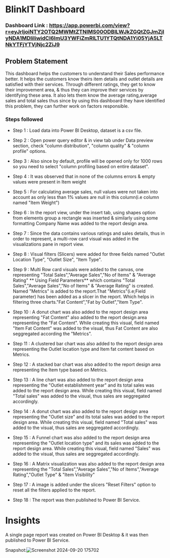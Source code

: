 # BlinkIT Dashboard

### Dashboard Link : https://app.powerbi.com/view?r=eyJrIjoiNTY2OTQ2MWMtZTNlMS00ODBlLWJkZGQtZGJmZjIyNDA1MDliIiwidCI6ImU3YWFiZmRlLTU1YTQtNDA1Yi05YjA5LTNkYTFjYTVjNjc2ZiJ9

## Problem Statement

This dashboard helps the customers to understand their Sales performance better. It helps the customers know theirs item details and outlet details are satisfied with their services. Through different ratings, they get to know their improvement area, & thus they can improve their services by identifying these area. It also lets them know the average rating,average sales and total sales thus since by using this dashboard they have identified this problem, they can further work on factors responsible.

### Steps followed 

- Step 1 : Load data into Power BI Desktop, dataset is a csv file.
- Step 2 : Open power query editor & in view tab under Data preview section, check "column distribution", "column quality" & "column profile" options.
- Step 3 : Also since by default, profile will be opened only for 1000 rows so you need to select "column profiling based on entire dataset".
- Step 4 : It was observed that in none of the columns errors & empty values were present in Item weight
- Step 5 : For calculating average sales, null values were not taken into account as only less than 1% values are null in this column(i.e column named "Item Weight") 
- Step 6 : In the report view, under the insert tab, using shapes option from elements group a rectangle was inserted & similarly using some formatting Company Name was added to the report design area. 
- Step 7 : Since the data contains various ratings and sales details, thus in order to represent, a multi-row card visual was added in the visualizations pane in report view. 
- Step 8 : Visual filters (Slicers) were added for three fields named "Outlet Location Type", "Outlet Size", "Item Type".
- Step 9 : Multi Row card visuals were added to the canvas, one representing "Total Sales","Average Sales","No of Items" & "Average Rating"
          ** Using Field Parameters** which contains "Total Sales","Average Sales","No of Items" & "Average Rating" is created. Named "Metrics" is added to the report.That "Metrics"(i.e;Field parameter) has been added as a slicer in the report. Which helps in filtering three charts."Fat Content","Fat by Outlet","Item Type".
- Step 10 : A donut chart was also added to the report design area representing  "Fat Content" also added to the report design area representing the "Fat Content". While creating this visual, field named "Item Fat Content" was added to the visual, thus Fat Content are also seggregated according the "Metrics". 

- Step 11 :  A clustered bar chart was also added to the report design area representing the Outlet location type and Item fat content based on Metrics.

- Step 12 :  A stacked bar chart was also added to the report design area representing the Item type based on Metrics.

- Step 13 : A line chart was also added to the report design area representing the "Outlet establishment year" and its total sales was added to the report design area. While creating this visual, field named "Total sales" was added to the visual, thus sales are seggregated accordingly.

- Step 14 : A donut chart was also added to the report design area representing the "Outlet size" and its total sales was added to the report design area. While creating this visual, field named "Total sales" was added to the visual, thus sales are seggregated accordingly.

- Step 15 : A Funnel chart was also added to the report design area representing the "Outlet location type" and its sales was added to the report design area. While creating this visual, field named "Sales" was added to the visual, thus sales are seggregated accordingly.

- Step 16 : A Matrix visualization was also added to the report design area representing the "Total Sales","Average Sales","No of Items","Average Rating","Outlet Type" & "Item Visibility"

- Step 17 : A image is added under the slicers "Reset Filters" option to reset all the filters applied to the report.

 
- Step 18 : The report was then published to Power BI Service.
 

# Insights

A single page report was created on Power BI Desktop & it was then published to Power BI Service.


Snapshot:![Screenshot 2024-09-20 175702](https://github.com/user-attachments/assets/7f0e996f-50c4-47f5-acd5-a3221135ed03)
